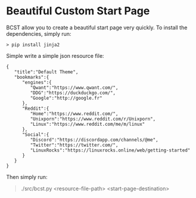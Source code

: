 Beautiful Custom Start Page
===
BCST allow you to create a beautiful start page very quickly. To install the dependencies, simply run:

    > pip install jinja2

Simple write a simple json resource file:
```
{
   "title":"Default Theme",
   "bookmarks":{
	  "engines":{
		 "Qwant":"https://www.qwant.com/",
		 "DDG":"https://duckduckgo.com/",
		 "Google":"http://google.fr"
	  },
	  "Reddit":{
		 "Home":"https://www.reddit.com/",
		 "Unixporn":"https://www.reddit.com/r/Unixporn",
		 "Linux":"https://www.reddit.com/me/m/linux"
	  },
	  "Social":{
		 "Discord":"https://discordapp.com/channels/@me",
		 "Twitter":"https://twitter.com/",
		 "LinuxRocks":"https://linuxrocks.online/web/getting-started"
	  }
   }
}
```
Then simply run:

> ./src/bcst.py \<resource-file-path> \<start-page-destination>
